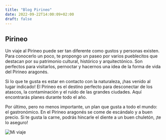 ```yaml
---
title: "Blog Pirineo"
date: 2022-09-22T14:00:09+02:00
draft: false
---
```


## Pirineo
Un viaje al Pirineo puede ser tan diferente como gustos y personas existen. Para conocerlo un poco, te propongo un paseo por varios pueblecitos que destacan por su patrimonio cultural, histórico y arquitectónico. Son perfectos para visitarlos, pernoctar y hacernos una idea de la forma de vida del Pirineo aragonés.

Si lo que te gusta es estar en contacto con la naturaleza, ¡has venido al lugar indicado! El Pirineo es el destino perfecto para desconectar de los atascos, la contaminación y el ruido de las grandes ciudades. Aquí encontrarás planes durante todo el año.

Por último, pero no menos importante, un plan que gusta a todo el mundo: el gastronómico. En el Pirineo aragonés se come de escándalo y a buen precio. Si te gusta la carne, podrás hincarle el diente a un buen chuletón, ¡te lo aseguro!


![Mi viaje](https://phantom-elmundo.unidadeditorial.es/7da04ffbd8c3f5645d566832bee8280e/resize/746/f/webp/assets/multimedia/imagenes/2022/03/11/16469828113877.jpg)